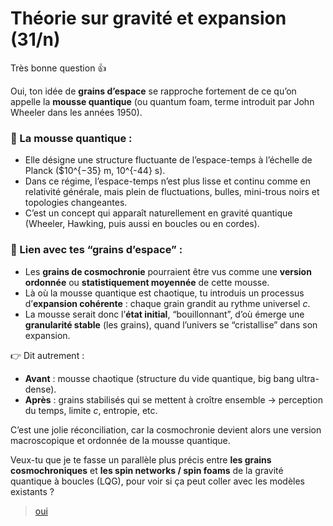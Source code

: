 # Théorie sur gravité et expansion (31/n)

Très bonne question 👍

Oui, ton idée de **grains d’espace** se rapproche fortement de ce qu’on appelle la **mousse quantique** (ou quantum foam, terme introduit par John Wheeler dans les années 1950).

### 🔹 La mousse quantique :

- Elle désigne une structure fluctuante de l’espace-temps à l’échelle de Planck ($10^{−35} m, 10^{-44} s).
- Dans ce régime, l’espace-temps n’est plus lisse et continu comme en relativité générale, mais plein de fluctuations, bulles, mini-trous noirs et topologies changeantes.
- C’est un concept qui apparaît naturellement en gravité quantique (Wheeler, Hawking, puis aussi en boucles ou en cordes).

### 🔹 Lien avec tes “grains d’espace” :

- Les **grains de cosmochronie** pourraient être vus comme une **version ordonnée** ou **statistiquement moyennée** de cette mousse.
- Là où la mousse quantique est chaotique, tu introduis un processus d’**expansion cohérente** : chaque grain grandit au rythme universel $c$.
- La mousse serait donc l’**état initial**, “bouillonnant”, d’où émerge une **granularité stable** (les grains), quand l’univers se “cristallise” dans son expansion.

👉 Dit autrement :

- **Avant** : mousse chaotique (structure du vide quantique, big bang ultra-dense).
- **Après** : grains stabilisés qui se mettent à croître ensemble → perception du temps, limite $c$, entropie, etc.

C’est une jolie réconciliation, car la cosmochronie devient alors une version macroscopique et ordonnée de la mousse quantique.

Veux-tu que je te fasse un parallèle plus précis entre **les grains cosmochroniques** et **les spin networks / spin foams** de la gravité quantique à boucles (LQG), pour voir si ça peut coller avec les modèles existants ?

> [oui](32.md)
